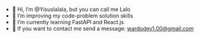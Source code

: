 - 👋 Hi, I’m @Yisuslalala, but you can call me Lalo
- 👀 I’m improving my code-problem solution skills
- 🌱 I’m currently learning FastAPI and React.js
- 🌱 If you want to contact me send a message: wardodev1.00@gmail.com

<!---
Yisuslalala/Yisuslalala is a ✨ special ✨ repository because its `README.md` (this file) appears on your GitHub profile.
You can click the Preview link to take a look at your changes.
--->
